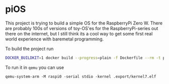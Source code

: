 # piOS
This project is trying to build a simple OS for the RaspberryPi Zero W.
There are probably 100s of versions of toy-OS'es for the RaspberryPi-series out there on the internet, but I still think its a cool way to get some first real world experience with baremetal programming.

To build the project run
```bash
DOCKER_BUILDKIT=1 docker build --progress=plain -f Dockerfile --rm -t pi_os:latest . --output ./export/
```

To run it in `qemu` you can use
```
qemu-system-arm -M raspi0 -serial stdio -kernel .export/kernel7.elf
```